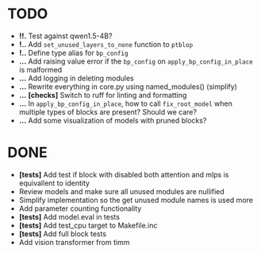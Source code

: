 # TODO
+ **!!.** Test against qwen1.5-4B?
+ **!..** Add `set_unused_layers_to_none` function to `ptblop`
+ **!..** Define type alias for `bp_config`
+ **...** Add raising value error if the `bp_config` on `apply_bp_config_in_place` is malformed
+ **...** Add logging in deleting modules
+ **...** Rewrite everything in core.py using named_modules() (simplify)
+ **...** **[checks]** Switch to ruff for linting and formatting
+ **...** In `apply_bp_config_in_place`, how to call `fix_root_model` when multiple types of blocks are present? Should we care?
+ **...** Add some visualization of models with pruned blocks?

# DONE
+ **[tests]** Add test if block with disabled both attention and mlps is equivallent to identity
+ Review models and make sure all unused modules are nullified
+ Simplify implementation so the get unused module names is used more
+ Add parameter counting functionality
+ **[tests]** Add model.eval in tests
+ **[tests]** Add test_cpu target to Makefile.inc
+ **[tests]** Add full block tests
+ Add vision transformer from timm
